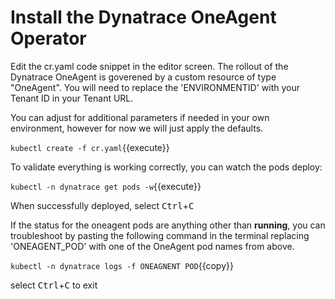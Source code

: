 # Install the Dynatrace OneAgent Operator

Edit the cr.yaml code snippet in the editor screen.  The rollout of the Dynatrace OneAgent is goverened by a custom resource of type "OneAgent".  You will need to replace the 'ENVIRONMENTID' with your Tenant ID in your Tenant URL.

You can adjust for additional parameters if needed in your own environment, however for now we will just apply the defaults.

`kubectl create -f cr.yaml`{{execute}}

To validate everything is working correctly, you can watch the pods deploy:

`kubectl -n dynatrace get pods -w`{{execute}}

When successfully deployed, select <kbd>Ctrl</kbd>+<kbd>C</kbd>

If the status for the oneagent pods are anything other than **running**, you can troubleshoot by pasting the following command in the terminal replacing 'ONEAGENT_POD' with one of the OneAgent pod names from above.

`kubectl -n dynatrace logs -f ONEAGNENT POD`{{copy}}

select <kbd>Ctrl</kbd>+<kbd>C</kbd> to exit